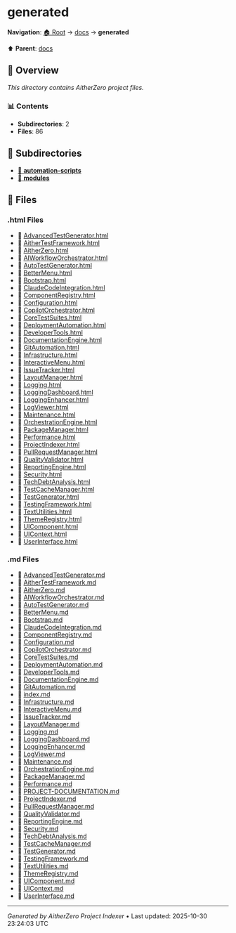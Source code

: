 # generated

**Navigation**: [🏠 Root](../../index.md) → [docs](../index.md) → **generated**

⬆️ **Parent**: [docs](../index.md)

## 📖 Overview

*This directory contains AitherZero project files.*

### 📊 Contents

- **Subdirectories**: 2
- **Files**: 86

## 📁 Subdirectories

- [📂 **automation-scripts**](./automation-scripts/index.md)
- [📂 **modules**](./modules/index.md)

## 📄 Files

### .html Files

- 📄 [AdvancedTestGenerator.html](./AdvancedTestGenerator.html)
- 📄 [AitherTestFramework.html](./AitherTestFramework.html)
- 📄 [AitherZero.html](./AitherZero.html)
- 📄 [AIWorkflowOrchestrator.html](./AIWorkflowOrchestrator.html)
- 📄 [AutoTestGenerator.html](./AutoTestGenerator.html)
- 📄 [BetterMenu.html](./BetterMenu.html)
- 📄 [Bootstrap.html](./Bootstrap.html)
- 📄 [ClaudeCodeIntegration.html](./ClaudeCodeIntegration.html)
- 📄 [ComponentRegistry.html](./ComponentRegistry.html)
- 📄 [Configuration.html](./Configuration.html)
- 📄 [CopilotOrchestrator.html](./CopilotOrchestrator.html)
- 📄 [CoreTestSuites.html](./CoreTestSuites.html)
- 📄 [DeploymentAutomation.html](./DeploymentAutomation.html)
- 📄 [DeveloperTools.html](./DeveloperTools.html)
- 📄 [DocumentationEngine.html](./DocumentationEngine.html)
- 📄 [GitAutomation.html](./GitAutomation.html)
- 📄 [Infrastructure.html](./Infrastructure.html)
- 📄 [InteractiveMenu.html](./InteractiveMenu.html)
- 📄 [IssueTracker.html](./IssueTracker.html)
- 📄 [LayoutManager.html](./LayoutManager.html)
- 📄 [Logging.html](./Logging.html)
- 📄 [LoggingDashboard.html](./LoggingDashboard.html)
- 📄 [LoggingEnhancer.html](./LoggingEnhancer.html)
- 📄 [LogViewer.html](./LogViewer.html)
- 📄 [Maintenance.html](./Maintenance.html)
- 📄 [OrchestrationEngine.html](./OrchestrationEngine.html)
- 📄 [PackageManager.html](./PackageManager.html)
- 📄 [Performance.html](./Performance.html)
- 📄 [ProjectIndexer.html](./ProjectIndexer.html)
- 📄 [PullRequestManager.html](./PullRequestManager.html)
- 📄 [QualityValidator.html](./QualityValidator.html)
- 📄 [ReportingEngine.html](./ReportingEngine.html)
- 📄 [Security.html](./Security.html)
- 📄 [TechDebtAnalysis.html](./TechDebtAnalysis.html)
- 📄 [TestCacheManager.html](./TestCacheManager.html)
- 📄 [TestGenerator.html](./TestGenerator.html)
- 📄 [TestingFramework.html](./TestingFramework.html)
- 📄 [TextUtilities.html](./TextUtilities.html)
- 📄 [ThemeRegistry.html](./ThemeRegistry.html)
- 📄 [UIComponent.html](./UIComponent.html)
- 📄 [UIContext.html](./UIContext.html)
- 📄 [UserInterface.html](./UserInterface.html)

### .md Files

- 📝 [AdvancedTestGenerator.md](./AdvancedTestGenerator.md)
- 📝 [AitherTestFramework.md](./AitherTestFramework.md)
- 📝 [AitherZero.md](./AitherZero.md)
- 📝 [AIWorkflowOrchestrator.md](./AIWorkflowOrchestrator.md)
- 📝 [AutoTestGenerator.md](./AutoTestGenerator.md)
- 📝 [BetterMenu.md](./BetterMenu.md)
- 📝 [Bootstrap.md](./Bootstrap.md)
- 📝 [ClaudeCodeIntegration.md](./ClaudeCodeIntegration.md)
- 📝 [ComponentRegistry.md](./ComponentRegistry.md)
- 📝 [Configuration.md](./Configuration.md)
- 📝 [CopilotOrchestrator.md](./CopilotOrchestrator.md)
- 📝 [CoreTestSuites.md](./CoreTestSuites.md)
- 📝 [DeploymentAutomation.md](./DeploymentAutomation.md)
- 📝 [DeveloperTools.md](./DeveloperTools.md)
- 📝 [DocumentationEngine.md](./DocumentationEngine.md)
- 📝 [GitAutomation.md](./GitAutomation.md)
- 📝 [index.md](./index.md)
- 📝 [Infrastructure.md](./Infrastructure.md)
- 📝 [InteractiveMenu.md](./InteractiveMenu.md)
- 📝 [IssueTracker.md](./IssueTracker.md)
- 📝 [LayoutManager.md](./LayoutManager.md)
- 📝 [Logging.md](./Logging.md)
- 📝 [LoggingDashboard.md](./LoggingDashboard.md)
- 📝 [LoggingEnhancer.md](./LoggingEnhancer.md)
- 📝 [LogViewer.md](./LogViewer.md)
- 📝 [Maintenance.md](./Maintenance.md)
- 📝 [OrchestrationEngine.md](./OrchestrationEngine.md)
- 📝 [PackageManager.md](./PackageManager.md)
- 📝 [Performance.md](./Performance.md)
- 📝 [PROJECT-DOCUMENTATION.md](./PROJECT-DOCUMENTATION.md)
- 📝 [ProjectIndexer.md](./ProjectIndexer.md)
- 📝 [PullRequestManager.md](./PullRequestManager.md)
- 📝 [QualityValidator.md](./QualityValidator.md)
- 📝 [ReportingEngine.md](./ReportingEngine.md)
- 📝 [Security.md](./Security.md)
- 📝 [TechDebtAnalysis.md](./TechDebtAnalysis.md)
- 📝 [TestCacheManager.md](./TestCacheManager.md)
- 📝 [TestGenerator.md](./TestGenerator.md)
- 📝 [TestingFramework.md](./TestingFramework.md)
- 📝 [TextUtilities.md](./TextUtilities.md)
- 📝 [ThemeRegistry.md](./ThemeRegistry.md)
- 📝 [UIComponent.md](./UIComponent.md)
- 📝 [UIContext.md](./UIContext.md)
- 📝 [UserInterface.md](./UserInterface.md)

---

*Generated by AitherZero Project Indexer* • Last updated: 2025-10-30 23:24:03 UTC

